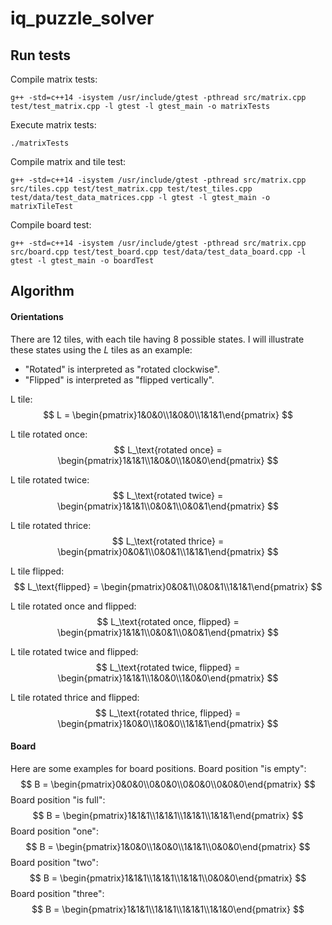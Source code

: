 # iq_puzzle_solver
## Run tests
Compile matrix tests:
```shell
g++ -std=c++14 -isystem /usr/include/gtest -pthread src/matrix.cpp test/test_matrix.cpp -l gtest -l gtest_main -o matrixTests
```
Execute matrix tests:
```shell
./matrixTests
```

Compile matrix and tile test:
```shell
g++ -std=c++14 -isystem /usr/include/gtest -pthread src/matrix.cpp src/tiles.cpp test/test_matrix.cpp test/test_tiles.cpp test/data/test_data_matrices.cpp -l gtest -l gtest_main -o matrixTileTest
```

Compile board test:
```shell
g++ -std=c++14 -isystem /usr/include/gtest -pthread src/matrix.cpp src/board.cpp test/test_board.cpp test/data/test_data_board.cpp -l gtest -l gtest_main -o boardTest
```

## Algorithm
#### Orientations
There are 12 tiles, with each tile having 8 possible states. I will illustrate these states using the $L$ tiles as an example:

- "Rotated" is interpreted as "rotated clockwise".
- "Flipped" is interpreted as "flipped vertically".

L tile:
$$
L = \begin{pmatrix}1&0&0\\1&0&0\\1&1&1\end{pmatrix}
$$

L tile rotated once:
$$
L_\text{rotated once} = \begin{pmatrix}1&1&1\\1&0&0\\1&0&0\end{pmatrix}
$$

L tile rotated twice:
$$
L_\text{rotated twice} = \begin{pmatrix}1&1&1\\0&0&1\\0&0&1\end{pmatrix}
$$

L tile rotated thrice:
$$
L_\text{rotated thrice} = \begin{pmatrix}0&0&1\\0&0&1\\1&1&1\end{pmatrix}
$$

L tile flipped:
$$
L_\text{flipped} = \begin{pmatrix}0&0&1\\0&0&1\\1&1&1\end{pmatrix}
$$

L tile rotated once and flipped:
$$
L_\text{rotated once, flipped} = \begin{pmatrix}1&1&1\\0&0&1\\0&0&1\end{pmatrix}
$$

L tile rotated twice and flipped:
$$
L_\text{rotated twice, flipped} = \begin{pmatrix}1&1&1\\1&0&0\\1&0&0\end{pmatrix}
$$

L tile rotated thrice and flipped:
$$
L_\text{rotated thrice, flipped} = \begin{pmatrix}1&0&0\\1&0&0\\1&1&1\end{pmatrix}
$$

#### Board
Here are some examples for board positions.
Board position "is empty":
$$
B = \begin{pmatrix}0&0&0\\0&0&0\\0&0&0\\0&0&0\end{pmatrix}
$$
Board position "is full":
$$
B = \begin{pmatrix}1&1&1\\1&1&1\\1&1&1\\1&1&1\end{pmatrix}
$$
Board position "one":
$$
B = \begin{pmatrix}1&0&0\\1&0&0\\1&1&1\\0&0&0\end{pmatrix}
$$
Board position "two":
$$
B = \begin{pmatrix}1&1&1\\1&1&1\\1&1&1\\0&0&0\end{pmatrix}
$$
Board position "three":
$$
B = \begin{pmatrix}1&1&1\\1&1&1\\1&1&1\\1&1&0\end{pmatrix}
$$
